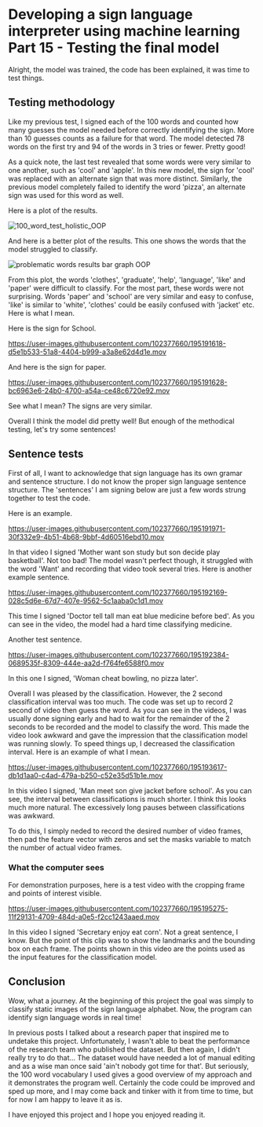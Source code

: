# Developing a sign language interpreter using machine learning Part 15 - Testing the final model

Alright, the model was trained, the code has been explained, it was time to test things. 

## Testing methodology

Like my previous test, I signed each of the 100 words and counted how many guesses the model needed before correctly identifying the sign. More than 10 guesses counts as a failure for that word. 
The model detected 78 words on the first try and 94 of the words in 3 tries or fewer. Pretty good! 

As a quick note, the last test revealed that some words were very similar to one another, such as 'cool' and 'apple'. In this new model, the sign for 'cool' was replaced with an alternate sign that was more distinct. 
Similarly, the previous model completely failed to identify the word 'pizza', an alternate sign was used for this word as well. 

Here is a plot of the results. 

![100_word_test_holistic_OOP](https://user-images.githubusercontent.com/102377660/195115824-d86929d8-c10c-4b1c-b3ec-7bdedf661292.png)

And here is a better plot of the results. This one shows the words that the model struggled to classify. 

![problematic words results bar graph OOP](https://user-images.githubusercontent.com/102377660/195115806-94226035-6371-4d91-805f-aa149b1c471e.png)

From this plot, the words 'clothes', 'graduate', 'help', 'language', 'like' and 'paper' were difficult to classify. 
For the most part, these words were not surprising. Words 'paper' and 'school' are very similar and easy to confuse, 'like' is similar to 'white', 'clothes' could be easily confused with 'jacket' etc. 
Here is what I mean. 

Here is the sign for School. 


https://user-images.githubusercontent.com/102377660/195191618-d5e1b533-51a8-4404-b999-a3a8e62d4d1e.mov


And here is the sign for paper. 


https://user-images.githubusercontent.com/102377660/195191628-bc6963e6-24b0-4700-a54a-ce48c6720e92.mov


See what I mean? The signs are very similar. 

Overall I think the model did pretty well! But enough of the methodical testing, let's try some sentences!

## Sentence tests 

First of all, I want to acknowledge that sign language has its own gramar and sentence structure.
I do not know the proper sign language sentence structure.
The 'sentences' I am signing below are just a few words strung together to test the code.

Here is an example. 


https://user-images.githubusercontent.com/102377660/195191971-30f332e9-4b51-4b68-9bbf-4d60516ebd10.mov


In that video I signed 'Mother want son study but son decide play basketball'. Not too bad! 
The model wasn't perfect though, it struggled with the word 'Want' and recording that video took several tries. Here is another example sentence.


https://user-images.githubusercontent.com/102377660/195192169-028c5d6e-67d7-407e-9562-5c1aaba0c1d1.mov


This time I signed 'Doctor tell tall man eat blue medicine before bed'. As you can see in the video, the model had a hard time classifying medicine. 

Another test sentence. 


https://user-images.githubusercontent.com/102377660/195192384-0689535f-8309-444e-aa2d-f764fe6588f0.mov


In this one I signed, 'Woman cheat bowling, no pizza later'. 

Overall I was pleased by the classification. However, the 2 second classification interval was too much. The code was set up to record 2 second of video then guess the word. As you can see in the videos, I was usually done signing early and had to wait for the remainder of the 2 seconds to be recorded and the model to classify the word. This made the video look awkward and gave the impression that the classification model was running slowly. To speed things up, I decreased the classification interval. Here is an example of what I mean. 



https://user-images.githubusercontent.com/102377660/195193617-db1d1aa0-c4ad-479a-b250-c52e35d51b1e.mov


In this video I signed, 'Man meet son give jacket before school'. As you can see, the interval between classifications is much shorter. I think this looks much more natural. The excessively long pauses between classifications was awkward. 

To do this, I simply neded to record the desired number of video frames, then pad the feature vector with zeros and set the masks variable to match the number of actual video frames. 

### What the computer sees

For demonstration purposes, here is a test video with the cropping frame and points of interest visible. 

https://user-images.githubusercontent.com/102377660/195195275-11f29131-4709-484d-a0e5-f2cc1243aaed.mov

In this video I signed 'Secretary enjoy eat corn'. Not a great sentence, I know. But the point of this clip was to show the landmarks and the bounding box on each frame. The points shown in this video are the points used as the input features for the classification model.  


## Conclusion

Wow, what a journey. At the beginning of this project the goal was simply to classify static images of the sign language alphabet. Now, the program can identify sign language words in real time! 

In previous posts I talked about a research paper that inspired me to undetake this project. Unfortunately, I wasn't able to beat the performance of the research team who published the dataset. But then again, I didn't really try to do that... The dataset would have needed a lot of manual editing and as a wise man once said 'ain't nobody got time for that'. But seriously, the 100 word vocabulary I used gives a good overview of my approach and it demonstrates the program well. Certainly the code could be improved and sped up more, and I may come back and tinker with it from time to time, but for now I am happy to leave it as is.

I have enjoyed this project and I hope you enjoyed reading it. 



